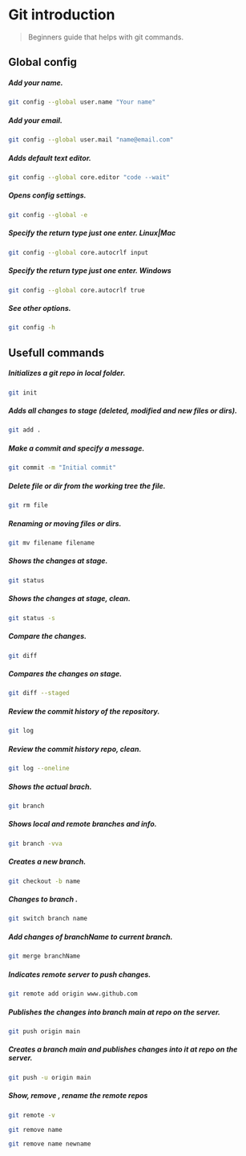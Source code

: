 # Git introduction
> Beginners guide that helps with git commands. 
## Global config
##### Add your name.
```bash 
git config --global user.name "Your name"
```

##### Add your email.
```bash 
git config --global user.mail "name@email.com"
```

##### Adds default text editor.
```bash 
git config --global core.editor "code --wait"
```

##### Opens config settings.
```bash 
git config --global -e
```

##### Specify the return type just one enter. *Linux|Mac*
```bash 
git config --global core.autocrlf input
``` 

##### Specify the return type just one enter. *Windows*
```bash 
git config --global core.autocrlf true
``` 

##### See other options.
```bash 
git config -h
```

## Usefull commands 
##### Initializes a git repo in local folder.
```bash 
git init
```

##### Adds all changes to stage (*deleted, modified and new files or dirs*).
```bash 
git add .
``` 

##### Make a commit and specify a message.
```bash 
git commit -m "Initial commit"
```

##### Delete file or dir from the working tree the file.
```bash 
git rm file
```

##### Renaming or moving files or dirs.
```bash 
git mv filename filename
``` 

##### Shows the changes at stage.
```bash 
git status
```

##### Shows the changes at stage, clean.
```bash 
git status -s
```

##### Compare the changes.
```bash 
git diff
``` 

##### Compares the changes on stage.
```bash 
git diff --staged
```

##### Review the commit history of the repository.
```bash 
git log
``` 

##### Review the commit history repo, clean.
```bash 
git log --oneline
```

##### Shows the actual brach.
```bash 
git branch
```
##### Shows local and remote branches and info.
```bash 
git branch -vva
```

##### Creates a new branch.
```bash 
git checkout -b name
```
##### Changes to branch .
```bash 
git switch branch name
```


##### Add changes of branchName to current branch.
```bash 
git merge branchName
```

##### Indicates remote server to push changes.
```bash 
git remote add origin www.github.com
```

##### Publishes the changes into branch main at repo on the server.
```bash  
git push origin main
```  

##### Creates a branch main and publishes changes into it at repo on the server.
```bash 
git push -u origin main
```
##### Show, remove , rename the remote repos
```bash 
git remote -v 
```
```bash 
git remove name 
```
```bash 
git remove name newname 
```



